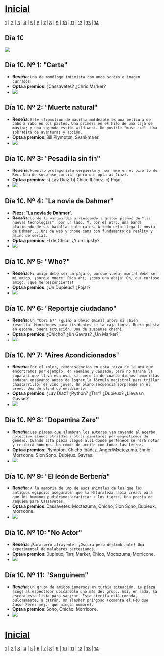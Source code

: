 # [Inicial](./index.md)

[1](dia1.md) | [2](dia2.md) | [3](dia3.md) | [4](dia4.md) | [5](dia5.md) | [6](dia6.md) | [7](dia7.md) | [8](dia8.md) | [9](dia9.md) | [10](dia10.md) | [11](dia11.md) | [12](dia12.md) | [13](dia13.md) | [14](dia14.md)
<h2>Día 10</h2>

![](dia10/0607210.png)  

## **Día 10. Nº 1: "__Carta__"**
- **Reseña**:  `Una de monólogo intimista con unos sonido e imagen currados.`
- **Opta a premios**: ¿Cassavetes? ¿Chris Marker? 
- ![](dia10/0607211.png)



## **Día 10. Nº 2: "__Muerte natural__"**
- **Reseña**: `Este stopmotion de masilla moldeable es una película de cabo a rabo en dos partes. Una primera en el hilo de una caja de música; y una segunda estilo wild-west. Un posible "must see". Una sobradita de aventuras y acción.`
- **Opta a premios**: Bill Plympton. Svankmajer.
- ![](dia10/0607212.png)


## **Día 10. Nº 3: "__Pesadilla sin fin__"**
- **Reseña**: `Nuestro protagonista despierta y nos hace en el piso lo de Rec. Una de suspense cortita (pero que opta al Diaz).`
- **Opta a premios**: a) Lav Diaz. b) Chico Ibáñez. c) Pojar.
- ![](dia10/0607213.png)


## **Día 10. Nº 4: "__La novia de Dahmer__"**
- **Pieza**: "__La novia de Dahmer__".
- **Reseña**: `Lo de la vanguardia arriesgando a grabar planos de "las nuevas tecnologías", por un lado. Y, por el otro, una banda platicando de sus batallas culturales. A todo esto llega la novia de Dahmer... Una de web y phone cams con fundamento de reality y aliño de serial.`
- **Opta a premios**: El de Chico. ¿Y un Lipsky?
- ![](dia10/0607214.png)



## **Día 10. Nº 5: "__Who?__"**
- **Reseña**: `Mi amigo debe ser un pájaro, porque vuela; mortal debe ser mi amigo, ¡porque muere! Pica ahí, ¡como una abeja! Oh, qué curioso amigo, ¡que me desconcierta!`
- **Opta a premios**: ¿Un Dupieux? ¿Pojar?
- ![](dia10/0607215.png)


## **Día 10. Nº 6: "__Reportaje ciudadano__"**
- **Reseña**: `Un "Obra 67" (guiño a David Sainz) ahora sí ¡bien resuelta! Municiones para disidentes de la caja tonta. Buena puesta en escena, buena actuación. Una de suspense chachi.`
- **Opta a premios**: ¿Chicho? ¿Un Gavras? ¿Un Marker?
- ![](dia10/0607216.png)


## **Día 10. Nº 7: "__Aires Acondicionados__"**
- **Reseña**: `Por el color, reminiscencias en esta pieza de la uva que encontramos por ejemplo, en Faemino y Cansado; pero no mancha la copa así que lleva esa uva, sí, pero la de cuando dichos humoristas andaban ensayando antes de lograr la fórmula magistral para trillar chascarrillo; es vino joven. Un plano secuencia sorprende en el aroma. Una de stand up encubierto.`
- **Opta a premios**: ¿Lav Diaz? ¿Python? ¿Tarr? ¿Dupieux? ¿Lleva un Gavras?
- ![](dia10/0607217.png)


## **Día 10. Nº 8: "__Dopamina Zero__"**
- **Reseña**: `Las piezas que alumbran los autores van cayendo al acerbo colectivo siendo atraídas a otras similares por magnetismos de género. Cuando esta pieza llegue allí donde pertenece se hará notar y recibirá honores. Un cómic de acción con todas las letras.`
- **Opta a premios**: Plympton. Chicho Ibáñez. Anger/Moctezuma. Ennio Morricone. Sion Sono. Dupieux. Gavras.
- ![](dia10/0607218.png)


## **Día 10. Nº 9: "__El león de Berbería__"**
- **Reseña**: `A la memoria de uno de esos animales de los que los antiguos egipcios aseguraban que la Naturaleza había creado para que los humanos pudiéramos acariciar a los tigres. Una poesía de requiem para Cassavetes.`
- **Opta a premios**: Cassavetes. Moctezuma, Chicho, Sion Sono, Dupieux. Morricone.
- ![](dia10/0607219.png)


## **Día 10. Nº 10: "__No Actor__"**
- **Reseña**: `¡Rara pero atrayente! ¡Oscura pero deslumbrante! Una experimental de malabares cartesianos.`
- **Opta a premios**: Dupieux, Tarr, Marker, Chico, Moctezuma, Morricone.
- ![](dia10/06072110.png)


## **Día 10. Nº 11: "__Sanguinem__"**
- **Reseña**: `Un grupo de amigos inmersos en turbia situación. La pieza acoge al espectador ubicándolo uno más del grupo. Así, en nada, la escena esta lista para sangrar. Esta piecita está rodada, pulcramente, a patrón. Un slasher pringoso (comenta el FeO que Jason Pérez mejor que ningún nombre).`
- **Opta a premios**: Sono, Chicho. Morricone.
- ![](dia10/06072111.png)


# [Inicial](./index.md)

[1](dia1.md) | [2](dia2.md) | [3](dia3.md) | [4](dia4.md) | [5](dia5.md) | [6](dia6.md) | [7](dia7.md) | [8](dia8.md) | [9](dia9.md) | [10](dia10.md) | [11](dia11.md) | [12](dia12.md) | [13](dia13.md) | [14](dia14.md)


